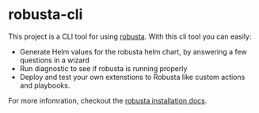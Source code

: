 # robusta-cli

This project is a CLI tool for using [robusta](https://github.com/robusta-dev/robusta). With this cli tool you can easily:

* Generate Helm values for the robusta helm chart, by answering a few questions in a wizard
* Run diagnostic to see if robusta is running properly
* Deploy and test your own extenstions to Robusta like custom actions and playbooks.

For more infomration, checkout the [robusta installation docs](https://docs.robusta.dev/master/).

